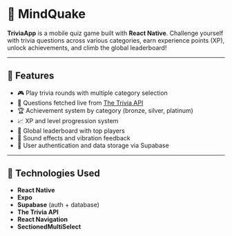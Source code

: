 # 📱 MindQuake

**TriviaApp** is a mobile quiz game built with **React Native**. Challenge yourself with trivia questions across various categories, earn experience points (XP), unlock achievements, and climb the global leaderboard!

---

## 🚀 Features

- 🎮 Play trivia rounds with multiple category selection  
- 🧠 Questions fetched live from [The Trivia API](https://the-trivia-api.com/)  
- 🏆 Achievement system by category (bronze, silver, platinum)  
- 📈 XP and level progression system  
- 🏅 Global leaderboard with top players  
- 🎵 Sound effects and vibration feedback  
- 🔐 User authentication and data storage via Supabase  

---

## 🧪 Technologies Used

- **React Native**
- **Expo**
- **Supabase** (auth + database)
- **The Trivia API**
- **React Navigation**
- **SectionedMultiSelect**
